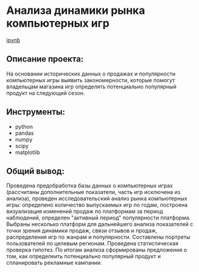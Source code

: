 # Анализа динамики рынка компьютерных игр

[ipynb](https://github.com/AnnaAGor/Yandex_Practicum_projects/blob/main/02%20%D0%9A%D0%BE%D0%BC%D1%8C%D0%BF%D1%8E%D1%82%D0%B5%D1%80%D0%BD%D1%8B%D0%B5%20%D0%B8%D0%B3%D1%80%D1%8B/02%20%D0%90%D0%BD%D0%B0%D0%BB%D0%B8%D0%B7%20%D0%BA%D0%BE%D0%BC%D0%BF%D1%8C%D1%8E%D1%82%D0%B5%D1%80%D0%BD%D1%8B%D1%85%20%D0%B8%D0%B3%D1%80%20%5B%D0%AF%D0%BD%D0%B4%D0%B5%D0%BA%D1%81.%D0%9F%D1%80%D0%B0%D0%BA%D1%82%D0%B8%D0%BA%D1%83%D0%BC%5D.ipynb)

## Описание проекта:
На основании исторических данных о продажах и популярности компьютерных игры выявить закономерности, которые помогут владельцам магазина игр определять потенциально популярный продукт на следующий сезон.

## Инструменты:
* python
* pandas
* numpy
* scipy
* matplotlib

## Общий вывод:
Проведена предобработка базы данных о компьютерных играх (рассчитаны дополнительные показатели, часть игр исключена из анализа), проведен исследовательский анализ рынка компьютерных игры: определено количество выпускаемых игр по годам, построена визуализация изменений продаж по платформам за период наблюдений, определен "активный период" популярности платформа. Выбраны несколько платформ для дальнейшего анализа показателей с точки зрения динамики продаж, связи отзывов и продаж, распределения игр по жанрам и популярности. Составлены портреты пользователей по целевым регионам. Проведена статистическая проверка гипотез. По итогам анализа сформированы предложения о том, как определеить потенциально популярный продукт и спланировать рекламные кампании.
